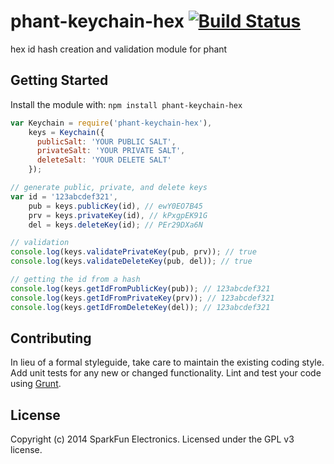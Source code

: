 # phant-keychain-hex [![Build Status](https://secure.travis-ci.org/sparkfun/phant-keychain-hex.png?branch=master)](http://travis-ci.org/sparkfun/phant-keychain-hex)

hex id hash creation and validation module for phant

## Getting Started
Install the module with: `npm install phant-keychain-hex`

```javascript
var Keychain = require('phant-keychain-hex'),
    keys = Keychain({
      publicSalt: 'YOUR PUBLIC SALT',
      privateSalt: 'YOUR PRIVATE SALT',
      deleteSalt: 'YOUR DELETE SALT'
    });

// generate public, private, and delete keys
var id = '123abcdef321',
    pub = keys.publicKey(id), // ewY0EO7B45
    prv = keys.privateKey(id), // kPxgpEK91G
    del = keys.deleteKey(id); // PEr29DXa6N

// validation
console.log(keys.validatePrivateKey(pub, prv)); // true
console.log(keys.validateDeleteKey(pub, del)); // true

// getting the id from a hash
console.log(keys.getIdFromPublicKey(pub)); // 123abcdef321
console.log(keys.getIdFromPrivateKey(prv)); // 123abcdef321
console.log(keys.getIdFromDeleteKey(del)); // 123abcdef321
```

## Contributing
In lieu of a formal styleguide, take care to maintain the existing coding style. Add unit tests for any new or changed functionality. Lint and test your code using [Grunt](http://gruntjs.com/).

## License
Copyright (c) 2014 SparkFun Electronics. Licensed under the GPL v3 license.

